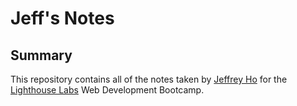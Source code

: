 # Jeff's Notes

## Summary

This repository contains all of the notes taken by [Jeffrey Ho](https://github.com/ynot9042) for the [Lighthouse Labs](https://www.lighthouselabs.ca/) Web Development Bootcamp.
